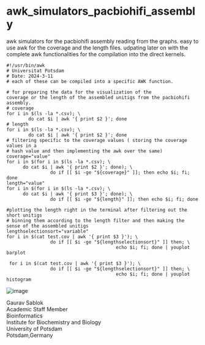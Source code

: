 # awk_simulators_pacbiohifi_assembly
awk simulators for the pacbiohifi assembly reading from the graphs. easy to use awk for the coverage and the length files. udpating later on with the complete awk functionalities for the compilation into the direct kernels. 

```
#!/usr/bin/awk
# Universitat Potsdam
# Date: 2024-3-11
# each of these can be compiled into a specific AWK function. 

# for preparing the data for the visualization of the
coverage or the length of the assembled unitigs from the pacbiohifi assembly. 
# coverage 
for i in $(ls -la *.csv); \ 
        do cat $i | awk '{ print $2 }'; done
# length
for i in $(ls -la *.csv); \
        do cat $i | awk '{ print $2 }'; done
# filtering specific to the coverage values ( storing the coverage values in a
# hash value and then implementing the awk over the same)
coverage="value"
for i in $(for i in $(ls -la *.csv); \
      do cat $i | awk '{ print $2 }'; done); \ 
                do if [[ $i -ge "${coverage}" ]]; then echo $i; fi; done
length="value"
for i in $(for i in $(ls -la *.csv); \
      do cat $i | awk '{ print $3 }'; done); \ 
                do if [[ $i -ge "${length}" ]]; then echo $i; fi; done

#plotting the length right in the terminal after filtering out the short unitigs
# binning them according to the length filter and then making the sense of the assembled unitigs
lengthselectionsort="variable"
for i in $(cat test.cov | awk '{ print $3 }'); \
                do if [[ $i -ge "${lengthselectionsort}" ]] then; \ 
                                        echo $i; fi; done | youplot barplot

 for i in $(cat test.cov | awk '{ print $3 }'); \
                do if [[ $i -ge "${lengthselectionsort}" ]] then; \ 
                                        echo $i; fi; done | youplot histogram
```
![image](https://github.com/sablokgaurav/awk_simulators_pacbiohifi_assembly/blob/main/plotimage.png)

Gaurav Sablok \
Academic Staff Member \
Bioinformatics \
Institute for Biochemistry and Biology \
University of Potsdam \
Potsdam,Germany
